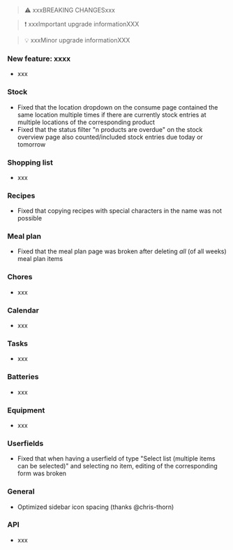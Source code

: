 > ⚠️ xxxBREAKING CHANGESxxx

> ❗ xxxImportant upgrade informationXXX

> 💡 xxxMinor upgrade informationXXX

### New feature: xxxx

- xxx

### Stock

- Fixed that the location dropdown on the consume page contained the same location multiple times if there are currently stock entries at multiple locations of the corresponding product
- Fixed that the status filter "n products are overdue" on the stock overview page also counted/included stock entries due today or tomorrow

### Shopping list

- xxx

### Recipes

- Fixed that copying recipes with special characters in the name was not possible

### Meal plan

- Fixed that the meal plan page was broken after deleting _all_ (of all weeks) meal plan items

### Chores

- xxx

### Calendar

- xxx

### Tasks

- xxx

### Batteries

- xxx

### Equipment

- xxx

### Userfields

- Fixed that when having a userfield of type "Select list (multiple items can be selected)" and selecting no item, editing of the corresponding form was broken

### General

- Optimized sidebar icon spacing (thanks @chris-thorn)

### API

- xxx
